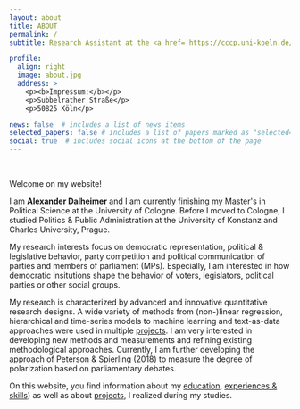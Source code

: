 ```yaml
---
layout: about
title: ABOUT
permalink: /
subtitle: Research Assistant at the <a href='https://cccp.uni-koeln.de/de/'>Cologne Center of Comparative Politics</a>; Master Student of Political Science at the University of Cologne.

profile:
  align: right
  image: about.jpg
  address: >
    <p><b>Impressum:</b></p>
    <p>Subbelrather Straße</p>
    <p>50825 Köln</p>

news: false  # includes a list of news items
selected_papers: false # includes a list of papers marked as "selected={true}"
social: true  # includes social icons at the bottom of the page
---
```


<br/>

Welcome on my website!

I am <b>Alexander Dalheimer</b> and I am currently finishing my Master's in Political Science at the University of Cologne. Before I moved to Cologne, I studied Politics & Public Administration at the University of Konstanz and Charles University, Prague.

My research interests focus on democratic representation, political & legislative behavior, party competition and political communication of parties and members of parliament (MPs). Especially, I am interested in how democratic insitutions shape the behavior of voters, legislators, political parties or other social groups. 

My research is characterized by advanced and innovative quantitative research designs. A wide variety of methods from (non-)linear regression, hierarchical and time-series models to machine learning and text-as-data approaches were used in multiple [projects](https://adalheimer.github.io/projects/). I am very interested in developing new methods and measurements and refining existing methodological approaches. Currently, I am further developing the approach of Peterson & Spierling (2018) to measure the degree of polarization based on parliamentary debates. 

On this website, you find information about my [education](https://adalheimer.github.io/education/), [experiences & skills](https://adalheimer.github.io/experience/)) as well as about [projects](https://adalheimer.github.io/projects/), I realized during my studies. 
